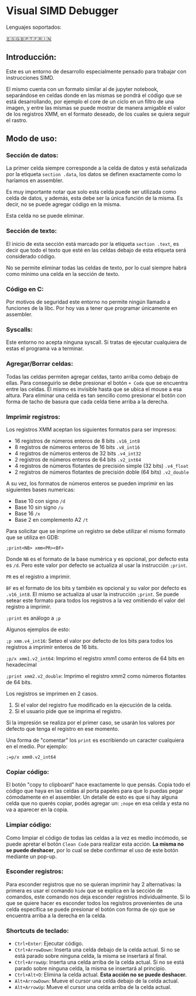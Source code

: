 # Visual SIMD Debugger

Lenguajes soportados:

[🇪🇸](/README.md)[🇬🇧](/readmeTranslations/README.en.md)[🇵🇹](/readmeTranslations/README.pt.md)[🇫🇷](/../readmeTranslations/README.fr.md)[🇮🇳](/../readmeTranslations/README.hi.md)

## Introducción:

Este es un entorno de desarrollo especialmente pensado para trabajar con instrucciones SIMD.

El mismo cuenta con un formato similar al de jupyter notebook, separándose en celdas donde en las mismas se pondrá el código que se está desarrollando, por ejemplo el core de un ciclo en un filtro de una imagen, y entre las mismas se puede mostrar de manera amigable el valor de los registros XMM, en el formato deseado, de los cuales se quiera seguir el rastro.

## Modo de uso:

### Sección de datos:

La primer celda siempre corresponde a la celda de datos y está señalizada por la etiqueta `section .data`, los datos se definen exactamente como lo haríamos en assembler.

Es muy importante notar que solo esta celda puede ser utilizada como celda de datos, y además, esta debe ser la única función de la misma. Es decir, no se puede agregar código en la misma.

Esta celda no se puede eliminar.

### Sección de texto:

El inicio de esta sección está marcado por la etiqueta `section .text`, es decir que todo el texto que esté en las celdas debajo de esta etiqueta será considerado código.

No se permite eliminar todas las celdas de texto, por lo cual siempre habrá como mínimo una celda en la sección de texto.

### Código en C:
Por motivos de seguridad este entorno no permite ningún llamado a funciones de la libc. Por hoy vas a tener que programar únicamente en assembler.

### Syscalls:

Este entorno no acepta ninguna syscall. Si tratas de ejecutar cualquiera de estas el programa va a terminar.

### Agregar/Borrar celdas:

Todas las celdas permiten agregar celdas, tanto arriba como debajo de ellas. Para conseguirlo se debe presionar el botón `+ Code` que se encuentra entre las celdas. El mismo es invisible hasta que se ubica el mouse a esa altura.
Para eliminar una celda es tan sencillo como presionar el botón con forma de tacho de basura que cada celda tiene arriba a la derecha.

### Imprimir registros:

Los registros XMM aceptan los siguientes formatos para ser impresos:

* 16 registros de números enteros de 8 bits `.v16_int8`
* 8 registros de números enteros de 16 bits `.v8_int16`
* 4 registros de números enteros de 32 bits `.v4_int32`
* 2 registros de números enteros de 64 bits `.v2_int64`
* 4 registros de números flotantes de precisión simple (32 bits) `.v4_float`
* 2 registros de números flotantes de precisión doble (64 bits) `.v2_double`

A su vez, los formatos de números enteros se pueden imprimir en las siguientes bases numericas:

* Base 10 con signo `/d`
* Base 10 sin signo `/u`
* Base 16 `/x`
* Base 2 en complemento A2 `/t`

Para solicitar que se imprime un registro se debe utilizar el mismo formato que se utiliza en GDB:

`;print<NB> xmm<PR><BF>`

Donde `NB` es el formato de la base numérica y es opcional, por defecto esta es `/d`. Pero este valor por defecto se actualiza al usar la instrucción `;print`.

`PR` es el registro a imprimir.

`BF` es el formato de los bits y también es opcional y su valor por defecto es `.v16_int8`. El mismo se actualiza al usar la instrucción `;print`. Se puede setear este formato para todos los registros a la vez omitiendo el valor del registro a imprimir.

`;print` es análogo a `;p`

Algunos ejemplos de esto:

`;p xmm.v4_int16`: Seteo el valor por defecto de los bits para todos los registros a imprimir enteros de 16 bits.

`;p/x xmm1.v2_int64`: Imprimo el registro xmm1 como enteros de 64 bits en hexadecimal

`;print xmm2.v2_double`: Imprimo el registro xmm2 como números flotantes de 64 bits.

Los registros se imprimen en 2 casos.

1) Si el valor del registro fue modificado en la ejecución de la celda.
2) Si el usuario pide que se imprima el registro.

Si la impresión se realiza por el primer caso, se usarán los valores por defecto que tenga el registro en ese momento.

Una forma de "comentar" los `print` es escribiendo un caracter cualquiera en el medio. Por ejemplo:

`;=p/x xmm0.v2_int64`



### Copiar código:

El botón "copy to clipboard" hace exactamente lo que pensás. Copia todo el código que haya en las celdas al porta papeles para que lo puedas pegar cómodamente en el assembler. Un detalle de esto es que si hay alguna celda que no querés copiar, podés agregar un:
`;nope` en esa celda y esta no va a aparecer en la copia.


### Limpiar código:

Como limpiar el código de todas las celdas a la vez es medio incómodo, se puede apretar el botón `Clean Code` para realizar esta acción. **La misma no se puede deshacer**, por lo cual se debe confirmar el uso de este botón mediante un pop-up.

### Esconder registros:

Para esconder registros que no se quieran imprimir hay 2 alternativas: la primera es usar el comando `hide` que se explica en la sección de comandos, este comando nos deja esconder registros individualmente. Si lo que se quiere hacer es esconder todos los registros provenientes de una celda específica se puede presionar el botón con forma de ojo que se encuentra arriba a la derecha en la celda.


### Shortcuts de teclado:

* `Ctrl+Enter`: Ejecutar código.
* `Ctrl+ArrowDown`: Inserta una celda debajo de la celda actual. Si no se está parado sobre ninguna celda, la misma se insertará al final.
* `Ctrl+ArrowUp`: Inserta una celda arriba de la celda actual. Si no se está parado sobre ninguna celda, la misma se insertará al principio.
* `Ctrl+Alt+D`: Elimina la celda actual. **Esta acción no se puede deshacer.**
* `Alt+ArrowDown`: Mueve el cursor una celda debajo de la celda actual.
* `Alt+ArrowUp`: Mueve el cursor una celda arriba de la celda actual.